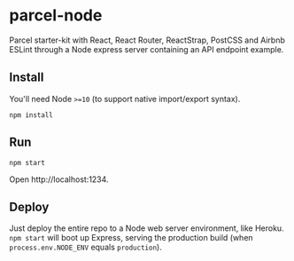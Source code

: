 # parcel-node

Parcel starter-kit with React, React Router, ReactStrap, PostCSS and Airbnb ESLint through a Node express server containing an API endpoint example.

## Install

You'll need Node `>=10` (to support native import/export syntax).

```shell
npm install
```

## Run

```shell
npm start
```

Open http://localhost:1234.

## Deploy

Just deploy the entire repo to a Node web server environment, like Heroku. `npm start` will boot up Express, serving the production build (when `process.env.NODE_ENV` equals `production`).
